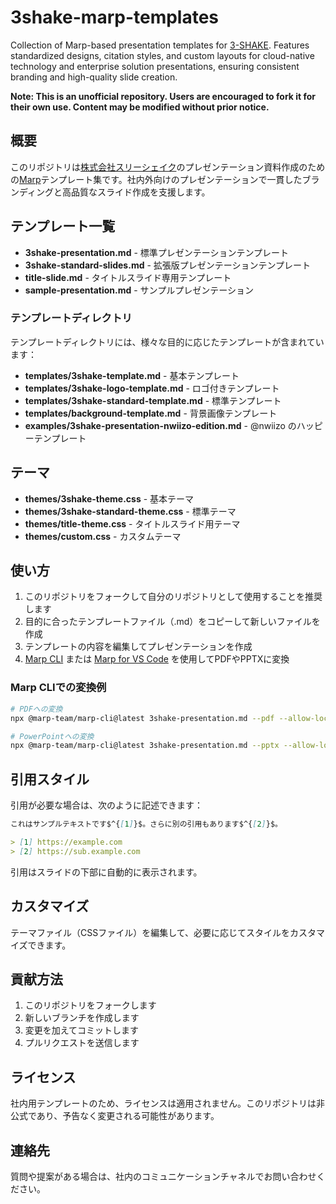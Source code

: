 # 3shake-marp-templates

Collection of Marp-based presentation templates for [3-SHAKE](https://3-shake.com/). Features standardized designs, citation styles, and custom layouts for cloud-native technology and enterprise solution presentations, ensuring consistent branding and high-quality slide creation.

**Note: This is an unofficial repository. Users are encouraged to fork it for their own use. Content may be modified without prior notice.**

## 概要

このリポジトリは[株式会社スリーシェイク](https://3-shake.com/)のプレゼンテーション資料作成のための[Marp](https://marp.app/)テンプレート集です。社内外向けのプレゼンテーションで一貫したブランディングと高品質なスライド作成を支援します。

## テンプレート一覧

- **3shake-presentation.md** - 標準プレゼンテーションテンプレート
- **3shake-standard-slides.md** - 拡張版プレゼンテーションテンプレート
- **title-slide.md** - タイトルスライド専用テンプレート
- **sample-presentation.md** - サンプルプレゼンテーション

### テンプレートディレクトリ
テンプレートディレクトリには、様々な目的に応じたテンプレートが含まれています：

- **templates/3shake-template.md** - 基本テンプレート
- **templates/3shake-logo-template.md** - ロゴ付きテンプレート
- **templates/3shake-standard-template.md** - 標準テンプレート
- **templates/background-template.md** - 背景画像テンプレート
- **examples/3shake-presentation-nwiizo-edition.md** - @nwiizo のハッピーテンプレート

## テーマ

- **themes/3shake-theme.css** - 基本テーマ
- **themes/3shake-standard-theme.css** - 標準テーマ
- **themes/title-theme.css** - タイトルスライド用テーマ
- **themes/custom.css** - カスタムテーマ

## 使い方

1. このリポジトリをフォークして自分のリポジトリとして使用することを推奨します
2. 目的に合ったテンプレートファイル（.md）をコピーして新しいファイルを作成
3. テンプレートの内容を編集してプレゼンテーションを作成
4. [Marp CLI](https://github.com/marp-team/marp-cli) または [Marp for VS Code](https://marketplace.visualstudio.com/items?itemName=marp-team.marp-vscode) を使用してPDFやPPTXに変換

### Marp CLIでの変換例

```bash
# PDFへの変換
npx @marp-team/marp-cli@latest 3shake-presentation.md --pdf --allow-local-files

# PowerPointへの変換
npx @marp-team/marp-cli@latest 3shake-presentation.md --pptx --allow-local-files
```

## 引用スタイル

引用が必要な場合は、次のように記述できます：

```markdown
これはサンプルテキストです$^{[1]}$。さらに別の引用もあります$^{[2]}$。

> [1] https://example.com  
> [2] https://sub.example.com
```

引用はスライドの下部に自動的に表示されます。

## カスタマイズ

テーマファイル（CSSファイル）を編集して、必要に応じてスタイルをカスタマイズできます。

## 貢献方法

1. このリポジトリをフォークします
2. 新しいブランチを作成します
3. 変更を加えてコミットします
4. プルリクエストを送信します

## ライセンス

社内用テンプレートのため、ライセンスは適用されません。このリポジトリは非公式であり、予告なく変更される可能性があります。

## 連絡先

質問や提案がある場合は、社内のコミュニケーションチャネルでお問い合わせください。